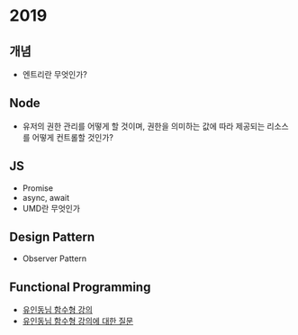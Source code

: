 # 2019

## 개념

- 엔트리란 무엇인가?

## Node

- 유저의 권한 관리를 어떻게 할 것이며, 권한을 의미하는 값에 따라 제공되는 리소스를 어떻게 컨트롤할 것인가?

## JS

- Promise
- async, await
- UMD란 무엇인가

## Design Pattern

- Observer Pattern

## Functional Programming

- [유인동님 함수형 강의](https://www.youtube.com/watch?v=fWRMM6AaMMc)
- [유인동님 함수형 강의에 대한 질문](https://www.facebook.com/groups/539983619537858/permalink/931491357053747/)
